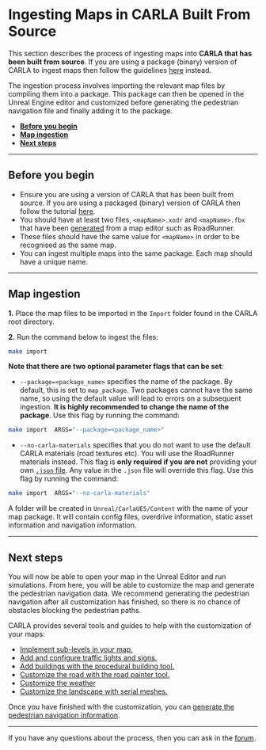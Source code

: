 # Ingesting Maps in CARLA Built From Source

This section describes the process of ingesting maps into __CARLA that has been built from source__. If you are using a package (binary) version of CARLA to ingest maps then follow the guidelines [here][package_ingest] instead.

The ingestion process involves importing the relevant map files by compiling them into a package. This package can then be opened in the Unreal Engine editor and customized before generating the pedestrian navigation file and finally adding it to the package. 

[package_ingest]: tuto_M_add_map_package.md

- [__Before you begin__](#before-you-begin)
- [__Map ingestion__](#map-ingestion)
- [__Next steps__](#next-steps)

---

## Before you begin

- Ensure you are using a version of CARLA that has been built from source. If you are using a packaged (binary) version of CARLA then follow the tutorial [here][import_map_package].
- You should have at least two files, `<mapName>.xodr` and `<mapName>.fbx` that have been [generated][rr_generate_map] from a map editor such as RoadRunner. 
- These files should have the same value for `<mapName>` in order to be recognised as the same map.
- You can ingest multiple maps into the same package. Each map should have a unique name.

[import_map_package]: tuto_M_add_map_package.md
[rr_generate_map]: tuto_M_generate_map.md

---
## Map ingestion

__1.__ Place the map files to be imported in the `Import` folder found in the CARLA root directory.

__2.__ Run the command below to ingest the files:

```sh
make import
```

__Note that there are two optional parameter flags that can be set__:

- `--package=<package_name>` specifies the name of the package. By default, this is set to `map_package`. Two packages cannot have the same name, so using the default value will lead to errors on a subsequent ingestion. __It is highly recommended to change the name of the package__. Use this flag by running the command:

```sh
make import  ARGS="--package=<package_name>"
```

- `--no-carla-materials` specifies that you do not want to use the default CARLA materials (road textures etc). You will use the RoadRunner materials instead. This flag is __only required if you are not__ providing your own [`.json` file](tuto_M_manual_map_package.md). Any value in the `.json` file will override this flag. Use this flag by running the command:

```sh
make import  ARGS="--no-carla-materials"
```

A folder will be created in `Unreal/CarlaUE5/Content` with the name of your map package. It will contain config files, overdrive information, static asset information and navigation information.

---

## Next steps

You will now be able to open your map in the Unreal Editor and run simulations. From here, you will be able to customize the map and generate the pedestrian navigation data. We recommend generating the pedestrian navigation after all customization has finished, so there is no chance of obstacles blocking the pedestrian paths.

CARLA provides several tools and guides to help with the customization of your maps:

- [Implement sub-levels in your map.](tuto_M_custom_layers.md)
- [Add and configure traffic lights and signs.](tuto_M_custom_add_tl.md)
- [Add buildings with the procedural building tool.](tuto_M_custom_buildings.md)
- [Customize the road with the road painter tool.](tuto_M_custom_road_painter.md)
- [Customize the weather](tuto_M_custom_weather_landscape.md#weather-customization)
- [Customize the landscape with serial meshes.](tuto_M_custom_weather_landscape.md#add-serial-meshes)

Once you have finished with the customization, you can [generate the pedestrian navigation information](tuto_M_generate_pedestrian_navigation.md).

---

If you have any questions about the process, then you can ask in the [forum](https://github.com/carla-simulator/carla/discussions).